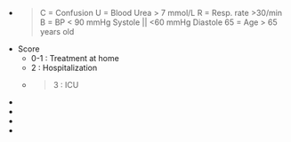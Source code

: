 - >C = Confusion
  U = Blood Urea > 7 mmol/L
  R = Resp. rate >30/min
  B = BP < 90 mmHg Systole || <60 mmHg Diastole
  65 = Age > 65 years old
- Score
	- 0-1 : Treatment at home
	- 2 : Hospitalization
	- >3 : ICU
-
-
-
-